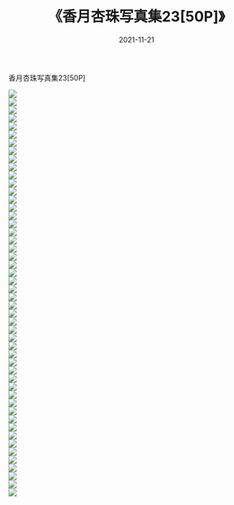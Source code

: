 ﻿---
layout: post
title:  《香月杏珠写真集23[50P]》
date:   2021-11-21
img: http://pic.660000.xyz/1:/性感/2021/香月杏珠写真集23[50P]/000.jpg
categories: [美女, 清纯, 唯美]
---

香月杏珠写真集23[50P]

  ![](http://pic.660000.xyz/1:/性感/2021/香月杏珠写真集23[50P]/001.jpg) <br> ![](http://pic.660000.xyz/1:/性感/2021/香月杏珠写真集23[50P]/002.jpg) <br> ![](http://pic.660000.xyz/1:/性感/2021/香月杏珠写真集23[50P]/003.jpg) <br> ![](http://pic.660000.xyz/1:/性感/2021/香月杏珠写真集23[50P]/004.jpg) <br> ![](http://pic.660000.xyz/1:/性感/2021/香月杏珠写真集23[50P]/005.jpg) <br> ![](http://pic.660000.xyz/1:/性感/2021/香月杏珠写真集23[50P]/006.jpg) <br> ![](http://pic.660000.xyz/1:/性感/2021/香月杏珠写真集23[50P]/007.jpg) <br> ![](http://pic.660000.xyz/1:/性感/2021/香月杏珠写真集23[50P]/008.jpg) <br> ![](http://pic.660000.xyz/1:/性感/2021/香月杏珠写真集23[50P]/009.jpg) <br> ![](http://pic.660000.xyz/1:/性感/2021/香月杏珠写真集23[50P]/010.jpg) <br> ![](http://pic.660000.xyz/1:/性感/2021/香月杏珠写真集23[50P]/011.jpg) <br> ![](http://pic.660000.xyz/1:/性感/2021/香月杏珠写真集23[50P]/012.jpg) <br> ![](http://pic.660000.xyz/1:/性感/2021/香月杏珠写真集23[50P]/013.jpg) <br> ![](http://pic.660000.xyz/1:/性感/2021/香月杏珠写真集23[50P]/014.jpg) <br> ![](http://pic.660000.xyz/1:/性感/2021/香月杏珠写真集23[50P]/015.jpg) <br> ![](http://pic.660000.xyz/1:/性感/2021/香月杏珠写真集23[50P]/016.jpg) <br> ![](http://pic.660000.xyz/1:/性感/2021/香月杏珠写真集23[50P]/017.jpg) <br> ![](http://pic.660000.xyz/1:/性感/2021/香月杏珠写真集23[50P]/018.jpg) <br> ![](http://pic.660000.xyz/1:/性感/2021/香月杏珠写真集23[50P]/019.jpg) <br> ![](http://pic.660000.xyz/1:/性感/2021/香月杏珠写真集23[50P]/020.jpg) <br> ![](http://pic.660000.xyz/1:/性感/2021/香月杏珠写真集23[50P]/021.jpg) <br> ![](http://pic.660000.xyz/1:/性感/2021/香月杏珠写真集23[50P]/022.jpg) <br> ![](http://pic.660000.xyz/1:/性感/2021/香月杏珠写真集23[50P]/023.jpg) <br> ![](http://pic.660000.xyz/1:/性感/2021/香月杏珠写真集23[50P]/024.jpg) <br> ![](http://pic.660000.xyz/1:/性感/2021/香月杏珠写真集23[50P]/025.jpg) <br> ![](http://pic.660000.xyz/1:/性感/2021/香月杏珠写真集23[50P]/026.jpg) <br> ![](http://pic.660000.xyz/1:/性感/2021/香月杏珠写真集23[50P]/027.jpg) <br> ![](http://pic.660000.xyz/1:/性感/2021/香月杏珠写真集23[50P]/028.jpg) <br> ![](http://pic.660000.xyz/1:/性感/2021/香月杏珠写真集23[50P]/029.jpg) <br> ![](http://pic.660000.xyz/1:/性感/2021/香月杏珠写真集23[50P]/030.jpg) <br> ![](http://pic.660000.xyz/1:/性感/2021/香月杏珠写真集23[50P]/031.jpg) <br> ![](http://pic.660000.xyz/1:/性感/2021/香月杏珠写真集23[50P]/032.jpg) <br> ![](http://pic.660000.xyz/1:/性感/2021/香月杏珠写真集23[50P]/033.jpg) <br> ![](http://pic.660000.xyz/1:/性感/2021/香月杏珠写真集23[50P]/034.jpg) <br> ![](http://pic.660000.xyz/1:/性感/2021/香月杏珠写真集23[50P]/035.jpg) <br> ![](http://pic.660000.xyz/1:/性感/2021/香月杏珠写真集23[50P]/036.jpg) <br> ![](http://pic.660000.xyz/1:/性感/2021/香月杏珠写真集23[50P]/037.jpg) <br> ![](http://pic.660000.xyz/1:/性感/2021/香月杏珠写真集23[50P]/038.jpg) <br> ![](http://pic.660000.xyz/1:/性感/2021/香月杏珠写真集23[50P]/039.jpg) <br> ![](http://pic.660000.xyz/1:/性感/2021/香月杏珠写真集23[50P]/040.jpg) <br> ![](http://pic.660000.xyz/1:/性感/2021/香月杏珠写真集23[50P]/041.jpg) <br> ![](http://pic.660000.xyz/1:/性感/2021/香月杏珠写真集23[50P]/042.jpg) <br> ![](http://pic.660000.xyz/1:/性感/2021/香月杏珠写真集23[50P]/043.jpg) <br> ![](http://pic.660000.xyz/1:/性感/2021/香月杏珠写真集23[50P]/044.jpg) <br> ![](http://pic.660000.xyz/1:/性感/2021/香月杏珠写真集23[50P]/045.jpg) <br> ![](http://pic.660000.xyz/1:/性感/2021/香月杏珠写真集23[50P]/046.jpg) <br> ![](http://pic.660000.xyz/1:/性感/2021/香月杏珠写真集23[50P]/047.jpg) <br> ![](http://pic.660000.xyz/1:/性感/2021/香月杏珠写真集23[50P]/048.jpg) <br> ![](http://pic.660000.xyz/1:/性感/2021/香月杏珠写真集23[50P]/049.jpg) <br> ![](http://pic.660000.xyz/1:/性感/2021/香月杏珠写真集23[50P]/050.jpg) <br>